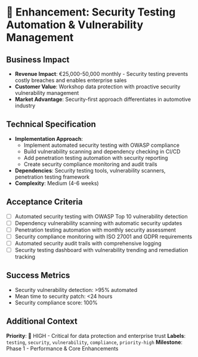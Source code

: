 # 🎯 Enhancement: Security Testing Automation & Vulnerability Management

## Business Impact
- **Revenue Impact**: €25,000-50,000 monthly - Security testing prevents costly breaches and enables enterprise sales
- **Customer Value**: Workshop data protection with proactive security vulnerability management
- **Market Advantage**: Security-first approach differentiates in automotive industry

## Technical Specification
- **Implementation Approach**: 
  - Implement automated security testing with OWASP compliance
  - Build vulnerability scanning and dependency checking in CI/CD
  - Add penetration testing automation with security reporting
  - Create security compliance monitoring and audit trails
- **Dependencies**: Security testing tools, vulnerability scanners, penetration testing framework
- **Complexity**: Medium (4-6 weeks)

## Acceptance Criteria
- [ ] Automated security testing with OWASP Top 10 vulnerability detection
- [ ] Dependency vulnerability scanning with automatic security updates
- [ ] Penetration testing automation with monthly security assessment
- [ ] Security compliance monitoring with ISO 27001 and GDPR requirements
- [ ] Automated security audit trails with comprehensive logging
- [ ] Security testing dashboard with vulnerability trending and remediation tracking

## Success Metrics
- Security vulnerability detection: >95% automated
- Mean time to security patch: <24 hours
- Security compliance score: 100%

## Additional Context
**Priority**: 🔴 HIGH - Critical for data protection and enterprise trust
**Labels**: `testing`, `security`, `vulnerability`, `compliance`, `priority-high`
**Milestone**: Phase 1 - Performance & Core Enhancements